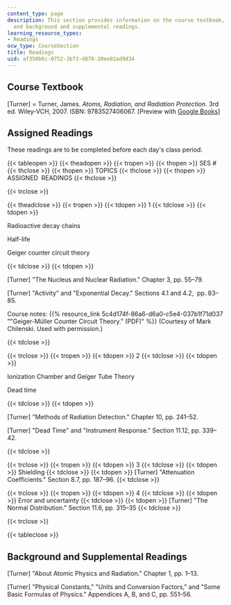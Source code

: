 ```yaml
---
content_type: page
description: This section provides information on the course textbook, assigned readings,
  and background and supplemental readings.
learning_resource_types:
- Readings
ocw_type: CourseSection
title: Readings
uid: af350b6c-0752-3b73-d878-20ee02ad9d34
---
```


Course Textbook
---------------

\[Turner\] = Turner, James. _Atoms, Radiation, and Radiation Protection_. 3rd ed. Wiley-VCH, 2007. ISBN: 9783527406067. \[Preview with [Google Books](http://books.google.com/books?id=-NjMPZEt2yUC&pg=PAfrontcover)\]

Assigned Readings
-----------------

These readings are to be completed before each day's class period.

{{< tableopen >}}
{{< theadopen >}}
{{< tropen >}}
{{< thopen >}}
SES #
{{< thclose >}}
{{< thopen >}}
TOPICS
{{< thclose >}}
{{< thopen >}}
ASSIGNED  READINGS
{{< thclose >}}

{{< trclose >}}

{{< theadclose >}}
{{< tropen >}}
{{< tdopen >}}
1
{{< tdclose >}}
{{< tdopen >}}


Radioactive decay chains

Half-life

Geiger counter circuit theory


{{< tdclose >}}
{{< tdopen >}}


\[Turner\] "The Nucleus and Nuclear Radiation." Chapter 3, pp. 55–79.

\[Turner\] "Activity" and "Exponential Decay." Sections 4.1 and 4.2,  pp. 83–85.

Course notes: {{% resource_link 5c4d174f-86a6-d6a0-c5e4-037b1f71d037 "\"Geiger-Müller Counter Circuit Theory.\" (PDF)" %}} (Courtesy of Mark Chilenski. Used with permission.)


{{< tdclose >}}

{{< trclose >}}
{{< tropen >}}
{{< tdopen >}}
2
{{< tdclose >}}
{{< tdopen >}}


Ionization Chamber and Geiger Tube Theory

Dead time


{{< tdclose >}}
{{< tdopen >}}


\[Turner\] "Methods of Radiation Detection." Chapter 10, pp. 241–52.

\[Turner\] "Dead Time" and "Instrument Response." Section 11.12, pp. 339–42.


{{< tdclose >}}

{{< trclose >}}
{{< tropen >}}
{{< tdopen >}}
3
{{< tdclose >}}
{{< tdopen >}}
Shielding
{{< tdclose >}}
{{< tdopen >}}
\[Turner\] "Attenuation Coefficients." Section 8.7, pp. 187–96.
{{< tdclose >}}

{{< trclose >}}
{{< tropen >}}
{{< tdopen >}}
4
{{< tdclose >}}
{{< tdopen >}}
Error and uncertainty
{{< tdclose >}}
{{< tdopen >}}
\[Turner\] "The Normal Distribution." Section 11.6, pp. 315–35
{{< tdclose >}}

{{< trclose >}}

{{< tableclose >}}

Background and Supplemental Readings
------------------------------------

\[Turner\] "About Atomic Physics and Radiation." Chapter 1, pp. 1–13.

\[Turner\] "Physical Constants," "Units and Conversion Factors," and "Some Basic Formulas of Physics." Appendices A, B, and C, pp. 551–56.